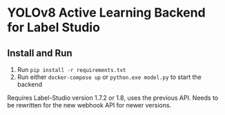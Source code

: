 # YOLOv8 Active Learning Backend for Label Studio

## Install and Run

 1. Run `pip install -r requirements.txt`
 2. Run either `docker-compose up` or `python.exe model.py` to start the backend

Requires Label-Studio version 1.7.2 or 1.8, uses the previous API. Needs to be rewritten for the new webhook API for newer versions.